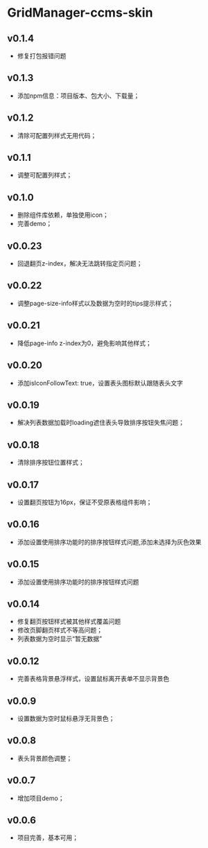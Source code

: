 # GridManager-ccms-skin

## v0.1.4

- 修复打包报错问题

## v0.1.3

- 添加npm信息：项目版本、包大小、下载量；

## v0.1.2

- 清除可配置列样式无用代码；

## v0.1.1

- 调整可配置列样式；

## v0.1.0

- 删除组件库依赖，单独使用icon；
- 完善demo；

## v0.0.23

- 回退翻页z-index，解决无法跳转指定页问题；

## v0.0.22

- 调整page-size-info样式以及数据为空时的tips提示样式；

## v0.0.21

- 降低page-info z-index为0，避免影响其他样式；

## v0.0.20

- 添加isIconFollowText: true，设置表头图标默认跟随表头文字

## v0.0.19

- 解决列表数据加载时loading遮住表头导致排序按钮失焦问题；

## v0.0.18

- 清除排序按钮位置样式；

## v0.0.17

- 设置翻页按钮为16px，保证不受原表格组件影响；

## v0.0.16

- 添加设置使用排序功能时的排序按钮样式问题,添加未选择为灰色效果

## v0.0.15

- 添加设置使用排序功能时的排序按钮样式问题

## v0.0.14

- 修复翻页按钮样式被其他样式覆盖问题
- 修改页脚翻页样式不等高问题；
- 列表数据为空时显示“暂无数据”

## v0.0.12

- 完善表格背景悬浮样式，设置鼠标离开表单不显示背景色

## v0.0.9

- 设置数据为空时鼠标悬浮无背景色；

## v0.0.8

- 表头背景颜色调整；

## v0.0.7

- 增加项目demo；

## v0.0.6

- 项目完善，基本可用；
